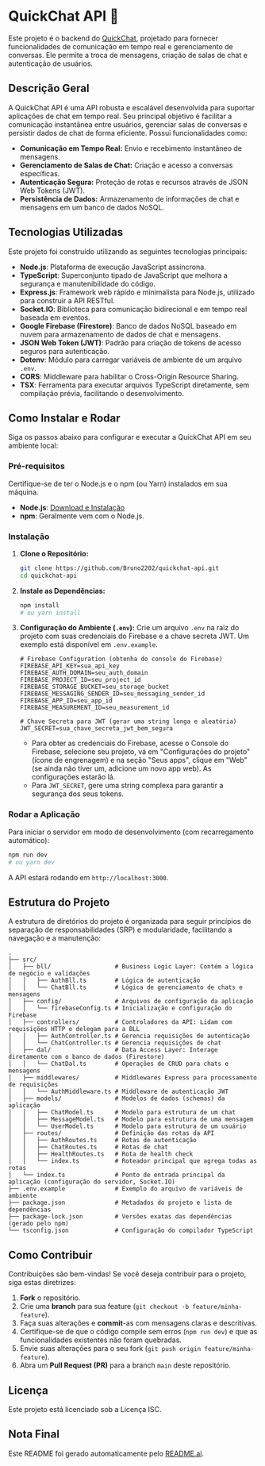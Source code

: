 # QuickChat API 💬

Este projeto é o backend do [QuickChat](https://github.com/Bruno2202/quickchat), projetado para fornecer funcionalidades de comunicação em tempo real e gerenciamento de conversas. Ele permite a troca de mensagens, criação de salas de chat e autenticação de usuários.

## Descrição Geral

A QuickChat API é uma API robusta e escalável desenvolvida para suportar aplicações de chat em tempo real. Seu principal objetivo é facilitar a comunicação instantânea entre usuários, gerenciar salas de conversas e persistir dados de chat de forma eficiente. Possui funcionalidades como:

*   **Comunicação em Tempo Real:** Envio e recebimento instantâneo de mensagens.
*   **Gerenciamento de Salas de Chat:** Criação e acesso a conversas específicas.
*   **Autenticação Segura:** Proteção de rotas e recursos através de JSON Web Tokens (JWT).
*   **Persistência de Dados:** Armazenamento de informações de chat e mensagens em um banco de dados NoSQL.

## Tecnologias Utilizadas

Este projeto foi construído utilizando as seguintes tecnologias principais:

*   **Node.js**: Plataforma de execução JavaScript assíncrona.
*   **TypeScript**: Superconjunto tipado de JavaScript que melhora a segurança e manutenibilidade do código.
*   **Express.js**: Framework web rápido e minimalista para Node.js, utilizado para construir a API RESTful.
*   **Socket.IO**: Biblioteca para comunicação bidirecional e em tempo real baseada em eventos.
*   **Google Firebase (Firestore)**: Banco de dados NoSQL baseado em nuvem para armazenamento de dados de chat e mensagens.
*   **JSON Web Token (JWT)**: Padrão para criação de tokens de acesso seguros para autenticação.
*   **Dotenv**: Módulo para carregar variáveis de ambiente de um arquivo `.env`.
*   **CORS**: Middleware para habilitar o Cross-Origin Resource Sharing.
*   **TSX**: Ferramenta para executar arquivos TypeScript diretamente, sem compilação prévia, facilitando o desenvolvimento.

## Como Instalar e Rodar

Siga os passos abaixo para configurar e executar a QuickChat API em seu ambiente local:

### Pré-requisitos

Certifique-se de ter o Node.js e o npm (ou Yarn) instalados em sua máquina.

*   **Node.js**: [Download e Instalação](https://nodejs.org/en/download/)
*   **npm**: Geralmente vem com o Node.js.

### Instalação

1.  **Clone o Repositório:**
    ```bash
    git clone https://github.com/Bruno2202/quickchat-api.git
    cd quickchat-api
    ```
2.  **Instale as Dependências:**
    ```bash
    npm install
    # ou yarn install
    ```
3.  **Configuração do Ambiente (`.env`):**
    Crie um arquivo `.env` na raiz do projeto com suas credenciais do Firebase e a chave secreta JWT. Um exemplo está disponível em `.env.example`.

    ```env
    # Firebase Configuration (obtenha do console do Firebase)
    FIREBASE_API_KEY=sua_api_key
    FIREBASE_AUTH_DOMAIN=seu_auth_domain
    FIREBASE_PROJECT_ID=seu_project_id
    FIREBASE_STORAGE_BUCKET=seu_storage_bucket
    FIREBASE_MESSAGING_SENDER_ID=seu_messaging_sender_id
    FIREBASE_APP_ID=seu_app_id
    FIREBASE_MEASUREMENT_ID=seu_measurement_id

    # Chave Secreta para JWT (gerar uma string longa e aleatória)
    JWT_SECRET=sua_chave_secreta_jwt_bem_segura
    ```
    *   Para obter as credenciais do Firebase, acesse o Console do Firebase, selecione seu projeto, vá em "Configurações do projeto" (ícone de engrenagem) e na seção "Seus apps", clique em "Web" (se ainda não tiver um, adicione um novo app web). As configurações estarão lá.
    *   Para `JWT_SECRET`, gere uma string complexa para garantir a segurança dos seus tokens.

### Rodar a Aplicação

Para iniciar o servidor em modo de desenvolvimento (com recarregamento automático):

```bash
npm run dev
# ou yarn dev
```

A API estará rodando em `http://localhost:3000`.

## Estrutura do Projeto

A estrutura de diretórios do projeto é organizada para seguir princípios de separação de responsabilidades (SRP) e modularidade, facilitando a navegação e a manutenção:

```
.
├── src/
│   ├── bll/                  # Business Logic Layer: Contém a lógica de negócio e validações
│   │   ├── AuthBll.ts        # Lógica de autenticação
│   │   └── ChatBll.ts        # Lógica de gerenciamento de chats e mensagens
│   ├── config/               # Arquivos de configuração da aplicação
│   │   └── firebaseConfig.ts # Inicialização e configuração do Firebase
│   ├── controllers/          # Controladores da API: Lidam com requisições HTTP e delegam para a BLL
│   │   ├── AuthController.ts # Gerencia requisições de autenticação
│   │   └── ChatController.ts # Gerencia requisições de chat
│   ├── dal/                  # Data Access Layer: Interage diretamente com o banco de dados (Firestore)
│   │   └── ChatDal.ts        # Operações de CRUD para chats e mensagens
│   ├── middlewares/          # Middlewares Express para processamento de requisições
│   │   └── AuthMiddleware.ts # Middleware de autenticação JWT
│   ├── models/               # Modelos de dados (schemas) da aplicação
│   │   ├── ChatModel.ts      # Modelo para estrutura de um chat
│   │   ├── MessageModel.ts   # Modelo para estrutura de uma mensagem
│   │   └── UserModel.ts      # Modelo para estrutura de um usuário
│   ├── routes/               # Definição das rotas da API
│   │   ├── AuthRoutes.ts     # Rotas de autenticação
│   │   ├── ChatRoutes.ts     # Rotas de chat
│   │   ├── HealthRoutes.ts   # Rota de health check
│   │   └── index.ts          # Roteador principal que agrega todas as rotas
│   └── index.ts              # Ponto de entrada principal da aplicação (configuração do servidor, Socket.IO)
├── .env.example              # Exemplo do arquivo de variáveis de ambiente
├── package.json              # Metadados do projeto e lista de dependências
├── package-lock.json         # Versões exatas das dependências (gerado pelo npm)
└── tsconfig.json             # Configuração do compilador TypeScript
```

## Como Contribuir

Contribuições são bem-vindas! Se você deseja contribuir para o projeto, siga estas diretrizes:

1.  **Fork** o repositório.
2.  Crie uma **branch** para sua feature (`git checkout -b feature/minha-feature`).
3.  Faça suas alterações e **commit**-as com mensagens claras e descritivas.
4.  Certifique-se de que o código compile sem erros (`npm run dev`) e que as funcionalidades existentes não foram quebradas.
5.  Envie suas alterações para o seu fork (`git push origin feature/minha-feature`).
6.  Abra um **Pull Request (PR)** para a branch `main` deste repositório.

## Licença

Este projeto está licenciado sob a Licença ISC.

## Nota Final

Este README foi gerado automaticamente pelo [README.ai](https://github.com/Bruno2202/readme-ai).
